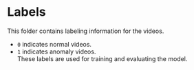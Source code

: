 # Labels
This folder contains labeling information for the videos.  
- `0` indicates normal videos.  
- `1` indicates anomaly videos.  
These labels are used for training and evaluating the model.  